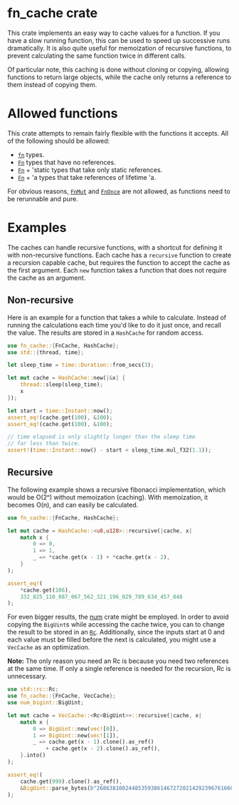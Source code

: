 # fn_cache crate

This crate implements an easy way to cache values for
a function. If you have a slow running function, this
can be used to speed up successive runs dramatically.
It is also quite useful for memoization of recursive
functions, to prevent calculating the same function
twice in different calls.

Of particular note, this caching is done without
cloning or copying, allowing functions to return
large objects, while the cache only returns a reference
to them instead of copying them.

# Allowed functions
This crate attempts to remain fairly flexible with
the functions it accepts. All of the following should
be allowed:
  * [`fn`][fn primitive] types.
  * [`Fn`] types that have no references.
  * [`Fn`] + 'static types that take only static references.
  * [`Fn`] + 'a types that take references of lifetime 'a.

For obvious reasons, [`FnMut`] and [`FnOnce`] are not allowed,
as functions need to be rerunnable and pure.

# Examples

The caches can handle recursive functions, with a shortcut
for defining it with non-recursive functions. Each cache
has a `recursive` function to create a recursion capable
cache, but requires the function to accept the cache as the
first argument. Each `new` function takes a function that
does not require the cache as an argument.

## Non-recursive

Here is an example for a function that takes a while to
calculate. Instead of running the calculations each time
you'd like to do it just once, and recall the value. The
results are stored in a `HashCache` for random access.

```rust
use fn_cache::{FnCache, HashCache};
use std::{thread, time};

let sleep_time = time::Duration::from_secs(3);

let mut cache = HashCache::new(|&x| {
    thread::sleep(sleep_time);
    x
});

let start = time::Instant::now();
assert_eq!(cache.get(100), &100);
assert_eq!(cache.get(100), &100);

// time elapsed is only slightly longer than the sleep time
// far less than twice.
assert!(time::Instant::now() - start < sleep_time.mul_f32(1.1));
```

## Recursive

The following example shows a recursive fibonacci
implementation, which would be O(2ⁿ) without
memoization (caching). With memoization, it becomes
O(n), and can easily be calculated.

```rust
use fn_cache::{FnCache, HashCache};

let mut cache = HashCache::<u8,u128>::recursive(|cache, x|
    match x {
        0 => 0,
        1 => 1,
        _ => *cache.get(x - 1) + *cache.get(x - 2),
    }
);

assert_eq!(
    *cache.get(186),
    332_825_110_087_067_562_321_196_029_789_634_457_848
);
```

For even bigger results, the [num] crate might be employed.
In order to avoid copying the `BigUint`s while accessing the
cache twice, you can to change the result to be stored in an
[`Rc`]. Additionally, since the inputs start at 0 and each value
must be filled before the next is calculated, you might use a
`VecCache` as an optimization.

**Note:** The only reason you need an Rc is because you need two
references at the same time. If only a single reference is
needed for the recursion, Rc is unnecessary.

```rust
use std::rc::Rc;
use fn_cache::{FnCache, VecCache};
use num_bigint::BigUint;

let mut cache = VecCache::<Rc<BigUint>>::recursive(|cache, x|
    match x {
        0 => BigUint::new(vec![0]),
        1 => BigUint::new(vec![1]),
        _ => cache.get(x - 1).clone().as_ref()
            + cache.get(x - 2).clone().as_ref(),
    }.into()
);

assert_eq!(
    cache.get(999).clone().as_ref(),
    &BigUint::parse_bytes(b"26863810024485359386146727202142923967616609318986952340123175997617981700247881689338369654483356564191827856161443356312976673642210350324634850410377680367334151172899169723197082763985615764450078474174626", 10).unwrap()
);
```

[fn primitive]: https://doc.rust-lang.org/std/primitive.fn.html
[`Fn`]: https://doc.rust-lang.org/std/ops/trait.Fn.html
[`FnMut`]: https://doc.rust-lang.org/std/ops/trait.FnMut.html
[`FnOnce`]: https://doc.rust-lang.org/std/ops/trait.FnOnce.html
[`Rc`]: https://doc.rust-lang.org/std/rc/struct.Rc.html
[num]: https://docs.rs/num/
